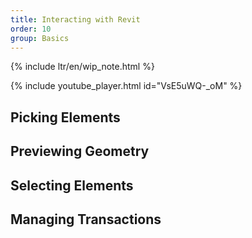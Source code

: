 ```yaml
---
title: Interacting with Revit
order: 10
group: Basics
---
```


{% include ltr/en/wip_note.html %}

{% include youtube_player.html id="VsE5uWQ-_oM" %}


## Picking Elements

## Previewing Geometry

## Selecting Elements

## Managing Transactions

